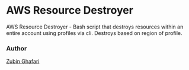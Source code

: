 # AWS Resource Destroyer
AWS Resource Destroyer - Bash script that destroys resources within an entire account using profiles via cli. 
Destroys based on region of profile.


### Author

  [Zubin Ghafari](https://www.linkedin.com/in/zghafari/)
